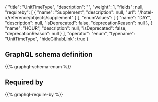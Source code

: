 {
  "title": "UnitTimeType",
  "description": "",
  "weight": 1,
  "fields": null,
  "requireby": [
    {
      "name": "Supplement",
      "description": null,
      "url": "/hotel-x/reference/objects/supplement"
    }
  ],
  "enumValues": [
    {
      "name": "DAY",
      "description": null,
      "isDeprecated": false,
      "deprecationReason": null
    },
    {
      "name": "HOUR",
      "description": null,
      "isDeprecated": false,
      "deprecationReason": null
    }
  ],
  "operator": "enum",
  "typename": "UnitTimeType",
  "hideGithubLink": true
}
## GraphQL schema definition

{{% graphql-schema-enum %}}

## Required by

{{% graphql-require-by %}}
